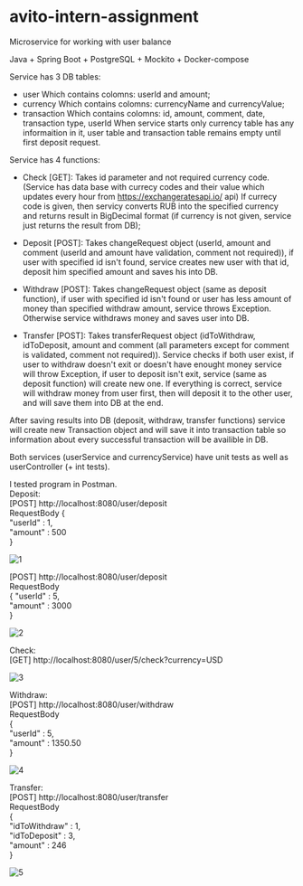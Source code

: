 # avito-intern-assignment
Microservice for working with user balance

Java + Spring Boot + PostgreSQL + Mockito + Docker-compose

Service has 3 DB tables:
- user
  Which contains colomns: userId and amount;
- currency
  Which contains colomns: currencyName and currencyValue;
- transaction
  Which contains colomns: id, amount, comment, date, transaction type, userId
When service starts only currency table has any informaition in it, user table and transaction table remains empty until first deposit request.

Service has 4 functions:  
- Check [GET]:
  Takes id parameter and not required currency code.
  (Service has data base with currecy codes and their value which updates every hour from https://exchangeratesapi.io/ api)
  If currecy code is given, then serviсу converts RUB into the specified currency and returns result in BigDecimal format (if currency is not given, service  just returns the result from DB);
  
- Deposit [POST]:
  Takes changeRequest object (userId, amount and comment (userId and amount have validation, comment not required)), if user with specified id isn't found, service creates new user with that id, deposit him specified amount and saves his into DB.

- Withdraw [POST]:
  Takes changeRequest object (same as deposit function), if user with specified id isn't found or user has less amount of money than specified withdraw amount, service throws Exception. Otherwise service withdraws money and saves user into DB.

- Transfer [POST]:
  Takes transferRequest object (idToWithdraw, idToDeposit, amount and comment (all parameters except for comment is validated, comment not required)). Service checks if both user exist, if user to withdraw doesn't exit or doesn't have enought money service will throw Exception, if user to deposit isn't exit, service (same as deposit function) will create new one.
  If everything is correct, service will withdraw money from user first, then will deposit it to the other user, and will save them into DB at the end.
  
After saving results into DB (deposit, withdraw, transfer functions) service will create new Transaction object and will save it into transaction table so information about every 
successful transaction will be availible in DB.

Both services (userService and currencyService) have unit tests as well as userController (+ int tests).

I tested program in Postman.  
Deposit:  
[POST] http://localhost:8080/user/deposit  
RequestBody
{  
    "userId" : 1,  
    "amount" : 500  
}  

![1](https://user-images.githubusercontent.com/90202470/132867366-418ab35e-b303-4071-9cb3-11e0451a82e2.png)  

    
[POST] http://localhost:8080/user/deposit  
RequestBody  
{
    "userId" : 5,  
    "amount" : 3000  
}  

![2](https://user-images.githubusercontent.com/90202470/132867494-c175a0a7-999a-4c95-aab1-d6b548fb9d7c.png)  

Check:  
[GET] http://localhost:8080/user/5/check?currency=USD  

![3](https://user-images.githubusercontent.com/90202470/132867615-d65e5055-a4db-4742-8064-3cc1c5a718bc.png)  

Withdraw:  
[POST] http://localhost:8080/user/withdraw  
RequestBody  
{  
    "userId" : 5,  
    "amount" : 1350.50  
}  

![4](https://user-images.githubusercontent.com/90202470/132867750-146b86fd-66c0-408a-90f3-2e5a1b0a75cb.png)  

Transfer:  
[POST] http://localhost:8080/user/transfer  
RequestBody  
{  
    "idToWithdraw" : 1,  
    "idToDeposit" : 3,  
    "amount" : 246  
}  

![5](https://user-images.githubusercontent.com/90202470/132868144-096e3a90-b1ed-4bc0-b00b-52b65512683e.png)



